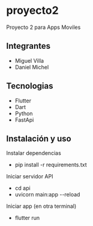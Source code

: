 # proyecto2

Proyecto 2 para Apps Moviles

## Integrantes

- Miguel Villa
- Daniel Michel

## Tecnologias

- Flutter
- Dart
- Python
- FastApi

## Instalación y uso

 Instalar dependencias
 - pip install -r requirements.txt

 Iniciar servidor API
 - cd api
 - uvicorn main:app --reload

 Iniciar app (en otra terminal)
 - flutter run